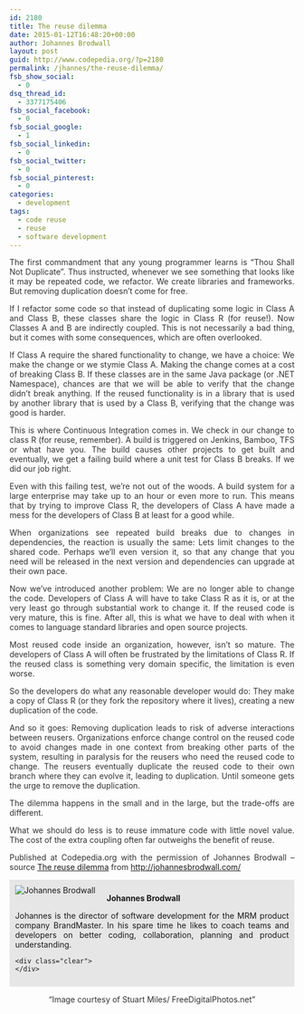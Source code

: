 ```yaml
---
id: 2180
title: The reuse dilemma
date: 2015-01-12T16:48:20+00:00
author: Johannes Brodwall
layout: post
guid: http://www.codepedia.org/?p=2180
permalink: /jhannes/the-reuse-dilemma/
fsb_show_social:
  - 0
dsq_thread_id:
  - 3377175406
fsb_social_facebook:
  - 0
fsb_social_google:
  - 1
fsb_social_linkedin:
  - 0
fsb_social_twitter:
  - 0
fsb_social_pinterest:
  - 0
categories:
  - development
tags:
  - code reuse
  - reuse
  - software development
---
```

<p style="color: #333333; text-align: justify;">
  The first commandment that any young programmer learns is “Thou Shall Not Duplicate”. Thus instructed, whenever we see something that looks like it may be repeated code, we refactor. We create libraries and frameworks. But removing duplication doesn’t come for free.<!--more-->
</p>

<p style="color: #333333; text-align: justify;">
  If I refactor some code so that instead of duplicating some logic in Class A and Class B, these classes share the logic in Class R (for reuse!). Now Classes A and B are indirectly coupled. This is not necessarily a bad thing, but it comes with some consequences, which are often overlooked.
</p>

<p style="color: #333333; text-align: justify;">
  If Class A require the shared functionality to change, we have a choice: We make the change or we stymie Class A. Making the change comes at a cost of breaking Class B. If these classes are in the same Java package (or .NET Namespace), chances are that we will be able to verify that the change didn’t break anything. If the reused functionality is in a library that is used by another library that is used by a Class B, verifying that the change was good is harder.
</p>

<p style="color: #333333; text-align: justify;">
  This is where Continuous Integration comes in. We check in our change to class R (for reuse, remember). A build is triggered on Jenkins, Bamboo, TFS or what have you. The build causes other projects to get built and eventually, we get a failing build where a unit test for Class B breaks. If we did our job right.
</p>

<p style="color: #333333; text-align: justify;">
  Even with this failing test, we’re not out of the woods. A build system for a large enterprise may take up to an hour or even more to run. This means that by trying to improve Class R, the developers of Class A have made a mess for the developers of Class B at least for a good while.
</p>

<p style="color: #333333; text-align: justify;">
  When organizations see repeated build breaks due to changes in dependencies, the reaction is usually the same: Lets limit changes to the shared code. Perhaps we’ll even version it, so that any change that you need will be released in the next version and dependencies can upgrade at their own pace.
</p>

<p style="color: #333333; text-align: justify;">
  Now we’ve introduced another problem: We are no longer able to change the code. Developers of Class A will have to take Class R as it is, or at the very least go through substantial work to change it. If the reused code is very mature, this is fine. After all, this is what we have to deal with when it comes to language standard libraries and open source projects.
</p>

<p style="color: #333333; text-align: justify;">
  Most reused code inside an organization, however, isn’t so mature. The developers of Class A will often be frustrated by the limitations of Class R. If the reused class is something very domain specific, the limitation is even worse.
</p>

<p style="color: #333333; text-align: justify;">
  So the developers do what any reasonable developer would do: They make a copy of Class R (or they fork the repository where it lives), creating a new duplication of the code.
</p>

<p style="color: #333333; text-align: justify;">
  And so it goes: Removing duplication leads to risk of adverse interactions between reusers. Organizations enforce change control on the reused code to avoid changes made in one context from breaking other parts of the system, resulting in paralysis for the reusers who need the reused code to change. The reusers eventually duplicate the reused code to their own branch where they can evolve it, leading to duplication. Until someone gets the urge to remove the duplication.
</p>

<p style="color: #333333; text-align: justify;">
  The dilemma happens in the small and in the large, but the trade-offs are different.
</p>

<p style="color: #333333; text-align: justify;">
  What we should do less is to reuse immature code with little novel value. The cost of the extra coupling often far outweighs the benefit of reuse.
</p>

<p class="note_normal" style="color: #333333; text-align: justify;">
  Published at Codepedia.org with the permission of Johannes Brodwall – source <a title="http://johannesbrodwall.com/2014/10/10/the-reuse-dilemma/" href="The%20reuse dilemma" target="_blank">The reuse dilemma</a> from <a title="http://johannesbrodwall.com/" href="http://johannesbrodwall.com/" target="_blank">http://johannesbrodwall.com/</a>
</p>

<div id="about_author" style="background-color: #e6e6e6; padding: 10px;">
  <img id="author_portrait" style="float: left; margin-right: 20px;" src="{{site.url}}/images/authors/johannes-brodwall.jpeg" alt="Johannes Brodwall" /> 
  
  <p id="about_author_header">
    <strong>Johannes Brodwall</strong>
  </p>
  
  <div id="author_details" style="text-align: justify;">
    Johannes is the director of software development for the MRM product company BrandMaster. In his spare time he likes to coach teams and developers on better coding, collaboration, planning and product understanding.
  </div>
  
  <div id="follow_social" style="clear: both;">
    <div id="social_logos">
      <a class="icon-earth" href="http://johannesbrodwall.com/" target="_blank"> </a> <a class="icon-twitter" href="https://twitter.com/jhannes" target="_blank"> </a> <a class="icon-github" href="https://github.com/jhannes" target="_blank"> </a>
    </div>
    
    <div class="clear">
    </div>
  </div>
</div>

<p style="color: #333333; text-align: center;">
  “Image courtesy of Stuart Miles/ FreeDigitalPhotos.net”
</p>
